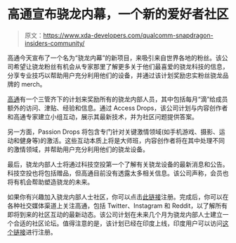 # 高通宣布骁龙内幕，一个新的爱好者社区

> 原文：<https://www.xda-developers.com/qualcomm-snapdragon-insiders-community/>

高通今天宣布了一个名为“骁龙内幕”的新项目，来吸引来自世界各地的粉丝。该公司希望让骁龙粉丝有机会从专家那里了解更多关于他们最喜爱的骁龙科技的信息，分享专业技巧以帮助用户充分利用他们的设备，并通过该计划奖励忠实粉丝骁龙品牌的 merch。

[高通](https://www.xda-developers.com/tag/qualcomm/)有一个三管齐下的计划来奖励所有的骁龙内部人员，其中包括每月“滴”给成员额外的访问、津贴、经验和信息。通过 Access Drops，该公司计划与内容创作者和高通专家建立小组互动，展示其最新技术，并为社区问题提供答案。

另一方面，Passion Drops 将包含专门针对关键激情领域(如手机游戏、摄影、运动和健身等)的激活。这些互动本质上将是大师班，内容创作者将在其中处理不同的激情领域，并帮助用户充分利用他们的骁龙设备。

最后，骁龙内部人士将通过科技空投第一个了解有关骁龙设备的最新消息和公告。科技空投也将包括赠品，但高通目前没有透露太多相关信息。该公司声称，会员也将有机会帮助塑造骁龙的未来。

如果你有兴趣加入骁龙内部人士社区，你可以点击[此链接](http://www.snapdragoninsiders.com)注册。完成后，你可以在各种社交媒体渠道上关注高通，包括 Twitter、Instagram 和 Reddit，以了解所有即将到来的社区互动的最新动态。该公司计划在未来几个月为骁龙内部人士建立一个合适的社区论坛。值得注意的是，该计划已经在印度上线，印度用户可以访问[这个链接](https://www.qualcomm.com/in/snapdragoninsiders?/)进行注册。
